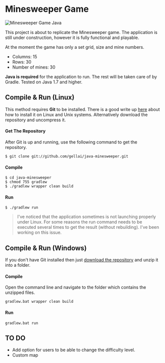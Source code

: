 # Minesweeper Game

![Minesweeper Game Java](https://gellai.com/wp-content/uploads/2018/02/MineSweeper.gif)

This project is about to replicate the Minesweeper game. The application is still under construction, however it is fully functional and playable.

At the moment the game has only a set grid, size and mine numbers.

* Columns: 15
* Rows: 30
* Number of mines: 30

**Java is required** for the application to run. The rest will be taken care of by Gradle. Tested on Java 1.7 and higher.

## Compile & Run (Linux)
This method requires **Git** to be installed. There is a good write up [here](https://git-scm.com/download/linux) about how to install it on Linux and Unix systems. Alternatively download the repository and uncompress it.

#### Get The Repository
After Git is up and running, use the following command to get the repository.

```
$ git clone git://github.com/gellai/java-minesweeper.git
```

#### Compile
```
$ cd java-minesweeper
$ chmod 755 gradlew
$ ./gradlew wrapper clean build
```

#### Run
```
$ ./gradlew run
```

>I've noticed that the application sometimes is not launching properly under Linux. For some reasons the run command needs to be executed several times to get the result (without rebuilding). I've been working on this issue.

## Compile & Run (Windows)
If you don't have Git installed then just [download the repository](https://github.com/gellai/java-minesweeper/archive/master.zip) and unzip it into a folder.

#### Compile
Open the command line and navigate to the folder which contains the unzipped files.

```
gradlew.bat wrapper clean build
```

#### Run
```
gradlew.bat run
```

## TO DO
* Add option for users to be able to change the difficulty level.
* Custom map
